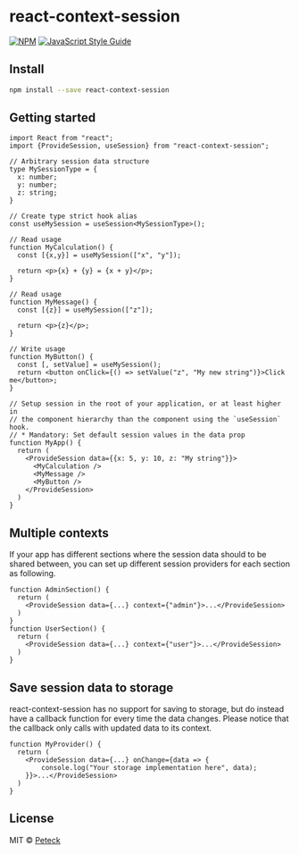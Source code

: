 # react-context-session
[![NPM](https://img.shields.io/npm/v/@peteck/react-context-session.svg)](https://www.npmjs.com/package/@peteck/react-context-session) [![JavaScript Style Guide](https://img.shields.io/badge/code_style-standard-brightgreen.svg)](https://standardjs.com)

## Install

```bash
npm install --save react-context-session
```

## Getting started

```tsx
import React from "react";
import {ProvideSession, useSession} from "react-context-session";

// Arbitrary session data structure
type MySessionType = {
  x: number;
  y: number;
  z: string;
}

// Create type strict hook alias
const useMySession = useSession<MySessionType>();

// Read usage
function MyCalculation() {
  const [{x,y}] = useMySession(["x", "y"]);

  return <p>{x} + {y} = {x + y}</p>;
}

// Read usage
function MyMessage() {
  const [{z}] = useMySession(["z"]);

  return <p>{z}</p>;
}

// Write usage
function MyButton() {
  const [, setValue] = useMySession();
  return <button onClick={() => setValue("z", "My new string")}>Click me</button>;
}

// Setup session in the root of your application, or at least higher in
// the component hierarchy than the component using the `useSession` hook.
// * Mandatory: Set default session values in the data prop
function MyApp() {
  return (
    <ProvideSession data={{x: 5, y: 10, z: "My string"}}>
      <MyCalculation />
      <MyMessage />
      <MyButton />
    </ProvideSession>
  )
}
```

## Multiple contexts
If your app has different sections where the session data should to be shared between, you can set up different session providers
for each section as following.
```tsx
function AdminSection() {
  return (
    <ProvideSession data={...} context={"admin"}>...</ProvideSession>
  )
}
function UserSection() {
  return (
    <ProvideSession data={...} context={"user"}>...</ProvideSession>
  )
}
```

## Save session data to storage
react-context-session has no support for saving to storage, but do instead have a callback function for every time the data changes.
Please notice that the callback only calls with updated data to its context.
```tsx
function MyProvider() {
  return (
    <ProvideSession data={...} onChange={data => {
        console.log("Your storage implementation here", data);
    }}>...</ProvideSession>
  )
}
```

## License

MIT © [Peteck](https://github.com/Peteck)
